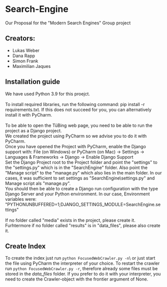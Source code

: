 # Search-Engine
 Our Proposal for the "Modern Search Engines" Group project

## Creators:
 - Lukas Weber
 - Dana Rapp
 - Simon Frank
 - Maximilian Jaques

## Installation guide
We have used Python 3.9 for this proejct. <br>
<br>
To install required libraries, run the following command: pip install -r requirements.txt. If this does not succeed for you, you can alternatively install it with PyCharm. <br>
<br>
To be able to open the TüBing web page, you need to be able to run the project as a Django project. <br>
We created the project using PyCharm so we advise you to do it with PyCharm. <br>
Once you have opened the Project with PyCharm, enable the Django support with: File (on Windows) or PyCharm (on Mac) -> Settings -> Languages & Frameworks -> Django -> Enable Django Support
<br>
Set the Django Project root to the Project folder and point the "settings" to the "settings.py" which is in the "SearchEngine" folder. Also point the "Manage script" to the "manage.py" which also lies in the main folder. In our cases, it was sufficient to set settings as "SearchEngine\settings.py" and Manage script als "manage.py". <br>
You should then be able to create a Django run configuration with the type Django Server and your Python environment. 
In our case, Environment variables were: "PYTHONUNBUFFERED=1;DJANGO_SETTINGS_MODULE=SearchEngine.settings"
<br><br>
If no folder called "media" exists in the project, please create it. Furhtermore if no folder called "results" is in "data_files", please also create it.

## Create Index

To create the index just run `python FocusedWebCrawler.py -n`\ or just start the file using PyCharm the interpreter of your choice.
To restart the crawler run `python FocusedWebCrawler.py -r`, therefore already some files must be stored in the *data_files* folder. If you prefer to do it with your interpreter, you need to create the Crawler-object with the frontier argument of None.
